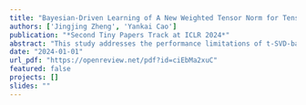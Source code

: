 ```yaml
---
title: "Bayesian-Driven Learning of A New Weighted Tensor Norm for Tensor Recovery"
authors: ['Jingjing Zheng', 'Yankai Cao']
publication: "*Second Tiny Papers Track at ICLR 2024*"
abstract: "This study addresses the performance limitations of t-SVD-based tensor recovery caused by non-smooth changes and imbalanced low-rankness in tensor data. We introduce a novel bilevel tensor completion model, integrating the learning of a data-dependent weighted tensor norm within the tensor completion framework as an upper-level problem. We treat the optimization of the bilevel problem as a black-box problem, employing Bayesian Optimization (BO) for efficient learning of the proposed tensor norm. Numerical experiments demonstrated the superior performance of our proposed method compared to state-of-the-art methods in tensor completion. The code of our method is available at \url{https://github.com/jzheng20/TR-BO.git}."
date: "2024-01-01"
url_pdf: "https://openreview.net/pdf?id=ciEbMa2xuC"
featured: false
projects: []
slides: ""
---
```

